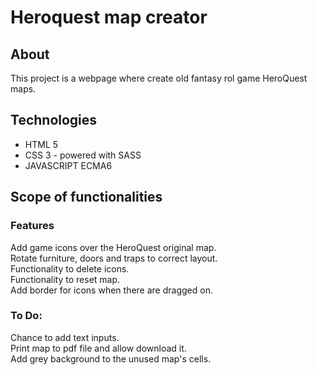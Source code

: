 # Heroquest map creator

## About
This project is a webpage where create old fantasy rol game HeroQuest maps.

## Technologies
* HTML 5
* CSS 3 - powered with SASS
* JAVASCRIPT ECMA6

## Scope of functionalities
### Features
Add game icons over the HeroQuest original map.  
Rotate furniture, doors and traps to correct layout.  
Functionality to delete icons.  
Functionality to reset map.  
Add border for icons when there are dragged on.  
### To Do:
Chance to add text inputs.  
Print map to pdf file and allow download it.  
Add grey background to the unused map's cells. 

